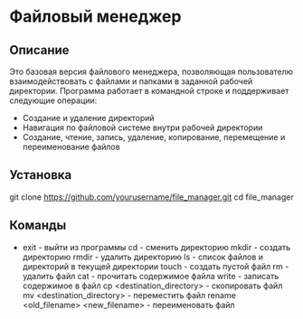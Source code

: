 # Файловый менеджер

## Описание

Это базовая версия файлового менеджера, позволяющая пользователю взаимодействовать с файлами и папками в заданной рабочей директории. Программа работает в командной строке и поддерживает следующие операции:

- Создание и удаление директорий
- Навигация по файловой системе внутри рабочей директории
- Создание, чтение, запись, удаление, копирование, перемещение и переименование файлов

## Установка

   git clone https://github.com/yourusername/file_manager.git
   cd file_manager
   
## Команды

* exit - выйти из программы
  cd <directory> - сменить директорию
  mkdir <directory> - создать директорию
  rmdir <directory> - удалить директорию
  ls - список файлов и директорий в текущей директории
  touch <filename> - создать пустой файл
  rm <filename> - удалить файл
  cat <filename> - прочитать содержимое файла
  write <filename> <content> - записать содержимое в файл
  cp <filename> <destination_directory> - скопировать файл
  mv <filename> <destination_directory> - переместить файл
  rename <old_filename> <new_filename> - переименовать файл
